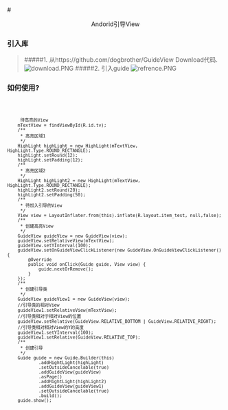 #<center> Andorid引导View </center>
### 引入库
>#####1. 从https://github.com/dogbrother/GuideView Download代码.
>![download.PNG](https://upload-images.jianshu.io/upload_images/1861998-471dd747368153c1.PNG?imageMogr2/auto-orient/strip%7CimageView2/2/w/1240)
>#####2. 引入guide
>![refrence.PNG](https://upload-images.jianshu.io/upload_images/1861998-31bbfd05fc120426.PNG?imageMogr2/auto-orient/strip%7CimageView2/2/w/1240)

### 如何使用?
<code>

         待高亮的View
        mTextView = findViewById(R.id.tv);
        /**
         * 高亮区域1
         */
        HighLight highLight = new HighLight(mTextView, HighLight.Type.ROUND_RECTANGLE);
        highLight.setRound(12);
        highLight.setPadding(12);
        /**
         * 高亮区域2
         */
        HighLight highLight2 = new HighLight(mTextView, HighLight.Type.ROUND_RECTANGLE);
        highLight2.setRound(20);
        highLight2.setPadding(50);
        /**
         * 待加入引导的View
         */
        View view = LayoutInflater.from(this).inflate(R.layout.item_test, null,false);
        /**
         * 创建高亮View
         */
        GuideView guideView = new GuideView(view);
        guideView.setRelativeView(mTextView);
        guideView.setYInterval(100);
        guideView.setOnGuideViewClickListener(new GuideView.OnGuideViewClickListener() {
            @Override
            public void onClick(Guide guide, View view) {
                guide.nextOrRemove();
            }
        });
        /**
         * 创建引导类
         */
        GuideView guideView1 = new GuideView(view);
        //引导类的相对View
        guideView1.setRelativeView(mTextView);
        //引导类相对于相对View的位置
        guideView.setRelative(GuideView.RELATIVE_BOTTOM | GuideView.RELATIVE_RIGHT);
        //引导类相对相对View的Y的高度
        guideView1.setYInterval(100);
        guideView1.setRelative(GuideView.RELATIVE_TOP);
        /**
         * 创建引导
         */
        Guide guide = new Guide.Builder(this)
                .addHightLight(highLight)
                .setOutsideCancelable(true)
                .addGuideView(guideView)
                .asPage()
                .addHightLight(highLight2)
                .addGuideView(guideView1)
                .setOutsideCancelable(true)
                .build();
        guide.show();
</code>
